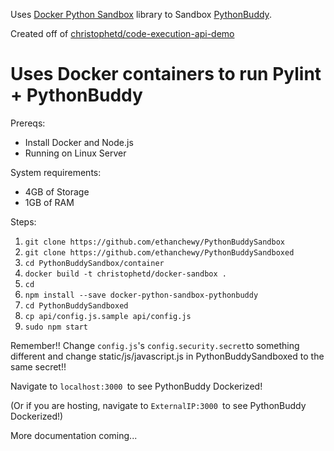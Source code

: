 Uses [Docker Python Sandbox](https://github.com/christophetd/docker-python-sandbox) library to Sandbox [PythonBuddy](https://github.com/ethanchewy/PythonBuddy).

Created off of [christophetd/code-execution-api-demo](https://github.com/christophxetd/code-execution-api-demo)

# Uses Docker containers to run Pylint + PythonBuddy

Prereqs:
* Install Docker and Node.js
* Running on Linux Server

System requirements:
* 4GB of Storage
* 1GB of RAM

Steps:
1. `git clone https://github.com/ethanchewy/PythonBuddySandbox`
2. `git clone https://github.com/ethanchewy/PythonBuddySandboxed`
3. `cd PythonBuddySandbox/container`
4. `docker build -t christophetd/docker-sandbox .`
5. `cd`
6. `npm install --save docker-python-sandbox-pythonbuddy`
7. `cd PythonBuddySandboxed`
8. `cp api/config.js.sample api/config.js`
9. `sudo npm start`

Remember!!
Change `config.js`'s `config.security.secret`to something different and change static/js/javascript.js in PythonBuddySandboxed to the same secret!!

Navigate to `localhost:3000 `to see PythonBuddy Dockerized!

(Or if you are hosting, navigate to `ExternalIP:3000 `to see PythonBuddy Dockerized!)


More documentation coming...
